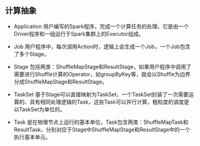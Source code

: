 

## 计算抽象


- Application
用户编写的Spark程序，完成一个计算任务的处理。它是由一个Driver程序和一组运行于Spark集群上的Executor组成。

- Job
用户程序中，每次调用Action时，逻辑上会生成一个Job，一个Job包含了多个Stage。

- Stage
包括两类：ShuffleMapStage和ResultStage，如果用户程序中调用了需要进行Shuffle计算的Operator，如groupByKey等，就会以Shuffle为边界分成ShuffleMapStage和ResultStage。

- TaskSet
基于Stage可以直接映射为TaskSet，一个TaskSet封装了一次需要运算的、具有相同处理逻辑的Task，这些Task可以并行计算，粗粒度的调度是以TaskSet为单位的。

- Task
是在物理节点上运行的基本单位，Task包含两类：ShuffleMapTask和ResultTask，分别对应于Stage中ShuffleMapStage和ResultStage中的一个执行基本单元。

